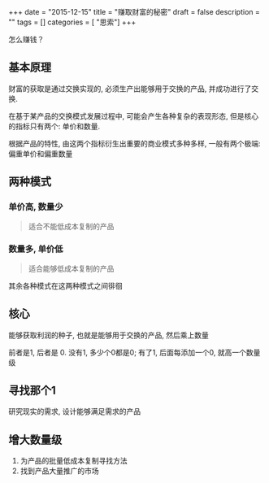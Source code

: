 +++
date = "2015-12-15"
title = "赚取财富的秘密"
draft = false
description = ""
tags        = []
categories = [ "思索"]
+++

怎么赚钱？
<!--more-->


## 基本原理

财富的获取是通过交换实现的, 必须生产出能够用于交换的产品, 并成功进行了交换. 

在基于某产品的交换模式发展过程中, 可能会产生各种复杂的表现形态, 但是核心的指标只有两个: 单价和数量. 

根据产品的特性, 由这两个指标衍生出重要的商业模式多种多样, 一般有两个极端: 偏重单价和偏重数量

## 两种模式

### 单价高, 数量少

> 适合不能低成本复制的产品

### 数量多, 单价低

>  适合能够低成本复制的产品

其余各种模式在这两种模式之间徘徊

## 核心

能够获取利润的种子, 也就是能够用于交换的产品, 然后乘上数量

 前者是1, 后者是 0. 没有1, 多少个0都是0; 有了1, 后面每添加一个0, 就高一个数量级

## 寻找那个1

研究现实的需求, 设计能够满足需求的产品

## 增大数量级

1. 为产品的批量低成本复制寻找方法
2. 找到产品大量推广的市场